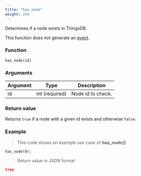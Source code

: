 ```yaml
---
title: "has_node"
weight: 204
---
```


Determines if a node exists in ThingsDB.

This function does *not* generate an [event](../../overview/events).

### Function

`has_node(id)`

### Arguments

Argument | Type | Description
-------- | ---- | -----------
id | int (required) | Node id to check.

### Return value

Returns `true` if a node with a given id exists and otherwise `false`.

### Example

> This code shows an example use case of ***has_node()***:

```thingsdb,json_response,@t
has_node(0);
```

> Return value in JSON format

```json
true
```
